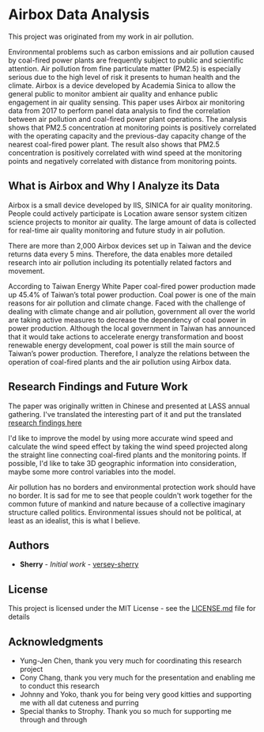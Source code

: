# Airbox Data Analysis

This project was originated from my work in air pollution.

Environmental problems such as carbon emissions and air pollution caused by coal-fired power plants are frequently subject to public and scientific attention. Air pollution from fine particulate matter (PM2.5) is especially serious due to the high level of risk it presents to human health and the climate. Airbox is a device developed by Academia Sinica to allow the general public to monitor ambient air quality and enhance public engagement in air quality sensing. This paper uses Airbox air monitoring data from 2017 to perform panel data analysis to find the correlation between air pollution and coal-fired power plant operations. The analysis shows that PM2.5 concentration at monitoring points is positively correlated with the operating capacity and the previous-day capacity change of the nearest coal-fired power plant. The result also shows that PM2.5 concentration is positively correlated with wind speed at the monitoring points and negatively correlated with distance from monitoring points.

## What is Airbox and Why I Analyze its Data
Airbox is a small device developed by IIS, SINICA for air quality monitoring. People could actively participate is Location aware sensor system citizen science projects to monitor air quality. The large amount of data is collected for real-time air quality monitoring and future study in air pollution.

There are more than 2,000 Airbox devices set up in Taiwan and the device returns data every 5 mins. Therefore, the data enables more detailed research into air pollution including its potentially related factors and movement.

According to Taiwan Energy White Paper coal-fired power production made up 45.4% of Taiwan’s total power production. Coal power is one of the main reasons for air pollution and climate change. Faced with the challenge of dealing with climate change and air pollution, government all over the world are taking active measures to decrease the dependency of coal power in power production. Although the local government in Taiwan has announced that it would take actions to accelerate energy transformation and boost renewable energy development, coal power is still the main source of Taiwan’s power production. Therefore, I analyze the relations between the operation of coal-fired plants and the air pollution using Airbox data.

## Research Findings and Future Work
The paper was originally written in Chinese and presented at LASS annual gathering. I've translated the interesting part of it and put the translated [research findings here](https://github.com/versey-sherry/airbox/blob/master/research_finding.md)

I'd like to improve the model by using more accurate wind speed and calculate the wind speed effect by taking the wind speed projected along the straight line connecting coal-fired plants and the monitoring points. If possible, I'd like to take 3D geographic information into consideration, maybe some more control variables into the model.

Air pollution has no borders and environmental protection work should have no border. It is sad for me to see that people couldn't work together for the common future of mankind and nature because of a collective imaginary structure called politics. Environmental issues should not be political, at least as an idealist, this is what I believe.

## Authors

* **Sherry** - *Initial work* - [versey-sherry](https://github.com/versey-sherry/)

## License

This project is licensed under the MIT License - see the [LICENSE.md](LICENSE.md) file for details

## Acknowledgments

* Yung-Jen Chen, thank you very much for coordinating this research project
* Cony Chang, thank you very much for the presentation and enabling me to conduct this research
* Johnny and Yoko, thank you for being very good kitties and supporting me with all dat cuteness and purring
* Special thanks to Strophy. Thank you so much for supporting me through and through
